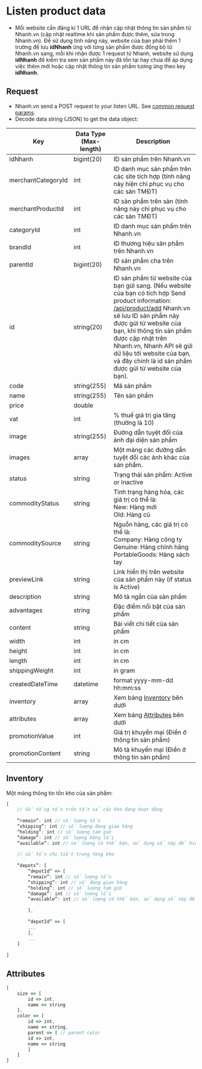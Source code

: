 # Listen product data

- Mỗi website cần đăng kí 1 URL để nhận cập nhật thông tin sản phẩm từ Nhanh.vn (cập nhật realtime khi sản phẩm được thêm, sửa trong Nhanh.vn). Để sử dụng tính năng này, website của bạn phải thêm 1 trường để lưu **idNhanh** ứng với từng sản phẩm được đồng bộ từ Nhanh.vn sang, mỗi khi nhận được 1 request từ Nhanh, website sử dụng **idNhanh** để kiểm tra xem sản phẩm này đã tồn tại hay chưa để áp dụng việc thêm mới hoặc cập nhật thông tin sản phẩm tương ứng theo key **idNhanh**.

## Request

- Nhanh.vn send a POST request to your listen URL. See [common request params](/docs/api.md#request).
- Decode data string (JSON) to get the data object:



Key | Data Type (Max-length) | Description
-- |----------- |--------
idNhanh | bigint(20) | ID sản phẩm trên Nhanh.vn
merchantCategoryId | int | ID danh mục sản phẩm trên các site tích hợp (tính năng này hiện chỉ phục vụ cho các sàn TMĐT)
merchantProductId | int | ID sản phẩm trên sàn (tính năng này chỉ phục vụ cho các sàn TMĐT)
categoryId | int | ID danh mục sản phẩm trên Nhanh.vn
brandId |int|ID thương hiệu sản phẩm trên Nhanh.vn
parentId|bigint(20)|ID sản phẩm cha trên Nhanh.vn
id|string(20)|ID sản phẩm từ website của bạn gửi sang. (Nếu website của bạn có tích hợp Send product information: [/api/product/add](/docs/product/add.md) Nhanh.vn sẽ lưu ID sản phẩm này được gửi từ website của bạn, khi thông tin sản phẩm được cập nhật trên Nhanh.vn, Nhanh API sẽ gửi dữ liệu tới website của bạn, và đây chính là id sản phẩm được gửi từ website của bạn).
code|string(255)|Mã sản phẩm
name|string(255)|Tên sản phẩm
price|double|<p></p>
vat |int|% thuế giá trị gia tăng (thường là 10)
image|string(255)|Đường dẫn tuyệt đối của ảnh đại diện sản phẩm
images|array|Một mảng các đường dẫn tuyệt đối các ảnh khác của sản phẩm.
status|string|Trạng thái sản phẩm: Active or Inactive
commodityStatus|string|Tình trạng hàng hóa, các giá trị có thể là:<br>New: Hàng mới<br>Old: Hàng cũ
commoditySource | string|Nguồn hàng, các giá trị có thể là:<br>Company: Hàng công ty<br>Genuine: Hàng chính hãng<br>PortableGoods: Hàng xách tay
previewLink|string|Link hiển thị trên website của sản phẩm này (if status is Active)
description|string|Mô tả ngắn của sản phẩm
advantages|string|Đặc điểm nổi bật của sản phẩm
content|string|Bài viết chi tiết của sản phẩm
width|int|in cm
height|int|in cm
length|int|in cm
shippingWeight|int|in gram
createdDateTime|datetime|format yyyy-mm-dd hh:mm:ss
inventory|array| Xem bảng [Inventory](/docs/product/listen.md#inventory) bên dưới
attributes|array | Xem bảng [Attributes](/docs/product/listen.md#attributes) bên dưới
promotionValue | int | Giá trị khuyến mại (Điền ở thông tin sản phẩm)
promotionContent | string | Mô tả khuyến mại (Điền ở thông tin sản phẩm)

## Inventory
Một mảng thông tin tồn kho của sản phẩm:
```js
[
    // Số tổng tồn trên tất cả các kho đang hoạt động
    
    “remain”: int // số lượng tồn
    “shipping”: int // số lượng đang giao hàng
    “holding”: int // số lượng tạm giữ
    “damage”: int // số lượng hàng lỗi
    “available”: int // số lượng có thể bán, sử dụng số này để hiển thị số tồn trên website hoặc chặn việc đặt các sản phẩm hết hàng.
    
    // số tồn chi tiết trong từng kho
    
    “depots”: [
        “depotId” => [
        “remain”: int // số lượng tồn
        “shipping”: int // số đang giao hàng
        “holding”: int // số lượng tạm giữ
        “damage”: int // số lượng lỗi
        “available”: int // số lượng có thể bán, sử dụng số này để hiển thị số tồn trên website hoặc chặn việc đặt các sản phẩm hết hàng.
        
        ],
    
        “depotId” => [
        ...
        ],
        ...
    ]
    
]

```

## Attributes
```js
[
    size => [
        id => int,
        name => string
    ],
    color => [
        id => int,
        name => string,
        parent => [ // parent color
        id => int,
        name => string
        ]
    ]
]
```
